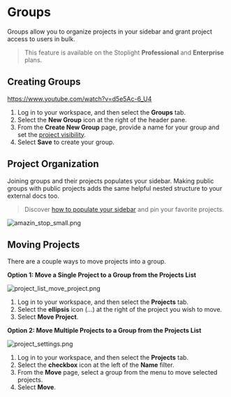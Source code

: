 # Groups

Groups allow you to organize projects in your sidebar and grant project access to users in bulk.

<!-- theme: info -->
> This feature is available on the Stoplight **Professional** and **Enterprise** plans.

## Creating Groups

https://www.youtube.com/watch?v=d5e5Ac-6_U4

1. Log in to your workspace, and then select the **Groups** tab.
2. Select the **New Group** icon at the right of the header pane.
3. From the **Create New Group** page, provide a name for your group and set the [project visibility](l.project-roles.md).
4. Select **Save** to create your group.

## Project Organization

Joining groups and their projects populates your sidebar. Making public groups with public projects adds the same helpful nested structure to your external docs too.

<!-- theme: success -->
> Discover [how to populate your sidebar](../4.-documentation/Sidebar/a.customize-sidebar.md) and pin your favorite projects.

<!-- focus: center -->
![amazin_stop_small.png](https://stoplight.io/api/v1/projects/cHJqOjI/images/9sSyrT8ZVYM)

## Moving Projects
There are a couple ways to move projects into a group.

**Option 1: Move a Single Project to a Group from the Projects List**

![project_list_move_project.png](https://stoplight.io/api/v1/projects/cHJqOjI/images/za5fPvBFhDg)

1. Log in to your workspace, and then select the **Projects** tab. 
2. Select the **ellipsis** icon (...) at the right of the project you wish to move. 
3. Select **Move Project**.

**Option 2: Move Multiple Projects to a Group from the Projects List**

![project_settings.png](https://stoplight.io/api/v1/projects/cHJqOjI/images/0Lt57dlIpDc)

1. Log in to your workspace, and then select the **Projects** tab.
2. Select the **checkbox** icon at the left of the **Name** filter.
3. From the **Move** page, select a group from the menu to move selected projects.
4. Select **Move**.




